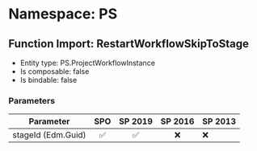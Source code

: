 # Namespace: PS

## Function Import: RestartWorkflowSkipToStage

- Entity type: PS.ProjectWorkflowInstance
- Is composable: false
- Is bindable: false

### Parameters

Parameter | SPO | SP 2019 | SP 2016 | SP 2013
----------|:---:|:-------:|:-------:|:-------
stageId (Edm.Guid) | ✅ | ✅ | ❌ | ❌
